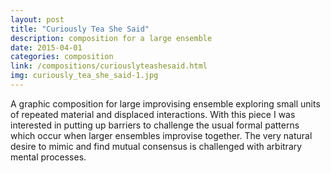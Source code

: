 ```yaml
---
layout: post
title: "Curiously Tea She Said"
description: composition for a large ensemble
date: 2015-04-01
categories: composition
link: /compositions/curiouslyteashesaid.html
img: curiously_tea_she_said-1.jpg
---
```


A graphic composition for large improvising ensemble exploring small units of repeated material and displaced interactions. With this piece I was interested in putting up barriers to challenge the usual formal patterns which occur when larger ensembles improvise together. The very natural desire to mimic and find mutual consensus is challenged with arbitrary mental processes.